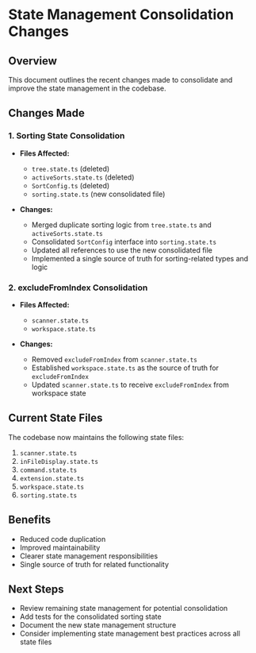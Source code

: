 # State Management Consolidation Changes

## Overview

This document outlines the recent changes made to consolidate and improve the state management in the codebase.

## Changes Made

### 1. Sorting State Consolidation

- **Files Affected:**

  - `tree.state.ts` (deleted)
  - `activeSorts.state.ts` (deleted)
  - `SortConfig.ts` (deleted)
  - `sorting.state.ts` (new consolidated file)

- **Changes:**
  - Merged duplicate sorting logic from `tree.state.ts` and `activeSorts.state.ts`
  - Consolidated `SortConfig` interface into `sorting.state.ts`
  - Updated all references to use the new consolidated file
  - Implemented a single source of truth for sorting-related types and logic

### 2. excludeFromIndex Consolidation

- **Files Affected:**

  - `scanner.state.ts`
  - `workspace.state.ts`

- **Changes:**
  - Removed `excludeFromIndex` from `scanner.state.ts`
  - Established `workspace.state.ts` as the source of truth for `excludeFromIndex`
  - Updated `scanner.state.ts` to receive `excludeFromIndex` from workspace state

## Current State Files

The codebase now maintains the following state files:

1. `scanner.state.ts`
2. `inFileDisplay.state.ts`
3. `command.state.ts`
4. `extension.state.ts`
5. `workspace.state.ts`
6. `sorting.state.ts`

## Benefits

- Reduced code duplication
- Improved maintainability
- Clearer state management responsibilities
- Single source of truth for related functionality

## Next Steps

- Review remaining state management for potential consolidation
- Add tests for the consolidated sorting state
- Document the new state management structure
- Consider implementing state management best practices across all state files
